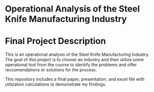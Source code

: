 # Operational Analysis of the Steel Knife Manufacturing Industry
# Final Project Description

This is an operational analysis of the Steel Knife Manufacturing Industry. The goal of this project is to choose an industry and then utilize some operational tool from the course to identify the problems and offer reccomendations or solutions for the process. 

This repository includes a final paper, presentation, and excel file with utilization calculations to demonstrate my findings. 
